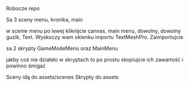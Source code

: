 Robocze repo

Sa 3 sceny menu, kronika, main

w scenie menu po lewej kliknijcie canvas, main menu, dowolny, dowolny guzik, Text. Wyskoczy wam okienku importu TextMeshPro. Zaimportujcie

sa 2 skrypty GameModeMenu oraz MainMenu

jakby coś nie działało w skryptach to po prostu skopiujcie ich zawartość i powinno śmigać

Sceny idą do assets/scenes
Skrypty do assets
